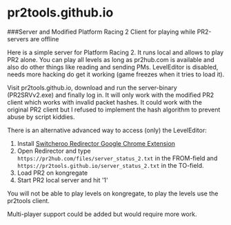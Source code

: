 # pr2tools.github.io
###Server and Modified Platform Racing 2 Client for playing while PR2-servers are offline

Here is a simple server for Platform Racing 2. It runs local and allows to play PR2 alone. 
You can play all levels as long as pr2hub.com is available and also do other things like reading and sending PMs.
LevelEditor is disabled, needs more hacking do get it working (game freezes when it tries to load it).

Visit pr2tools.github.io, download and run the server-binary (PR2SRVv2.exe) and finally log in.
It will only work with the modified PR2 client which works with invalid packet hashes. It could work with the original PR2 client but I refused to implement the hash algorithm to prevent abuse by script kiddies. 

There is an alternative advanced way to access (only) the LevelEditor:

1. Install [Switcheroo Redirector Google Chrome Extension](https://chrome.google.com/webstore/detail/switcheroo-redirector/cnmciclhnghalnpfhhleggldniplelbg/)
2. Open Redirector and type `https://pr2hub.com/files/server_status_2.txt` in the FROM-field and `https://pr2tools.github.io/server_status_2.txt` in the TO-field.
3. Load PR2 on kongregate
4. Start PR2 local server and hit '1'

You will not be able to play levels on kongregate, to play the levels use the pr2tools client.

Multi-player support could be added but would require more work.

